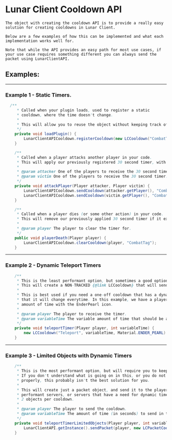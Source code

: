 # Lunar Client Cooldown API

`The object with creating the cooldown API is to provide a really easy solution for creating cooldowns in Lunar Client.`

`Below are a few examples of how this can be implemented and what each implementation works well for.`

``Note that while the API provides an easy path for most use cases, if your use case requires something different you can always send the packet using LunarClientAPI.``

## Examples:

---
### Example 1 - Static Timers.
```java
  /**
     * Called when your plugin loads, used to register a static
     * cooldown, where the time doesn't change.
     *
     * This will allow you to reuse the object without keeping track of it yourself.
     */
    private void loadPlugin() {
        LunarClientAPICooldown.registerCooldown(new LCCooldown("CombatTag", 30, Material.DIAMOND_SWORD));
    }

    /**
     * Called when a player attacks another player in your code.
     * This will apply our previously registered 30 second timer, with a diamond sword image.
     *
     * @param attacker One of the players to receive the 30 second timer.
     * @param victim One of the players to receive the 30 second timer.
     */
    private void attackPlayer(Player attacker, Player victim) {
        LunarClientAPICooldown.sendCooldown(attacker.getPlayer(), "CombatTag");
        LunarClientAPICooldown.sendCooldown(victim.getPlayer(), "CombatTag");
    }

    /**
     * Called when a player dies (or some other action) in your code.
     * This will remove our previously applied 30 second timer if it exists.
     *
     * @param player The player to clear the timer for.
     */
    public void playerDeath(Player player) {
        LunarClientAPICooldown.clearCooldown(player, "CombatTag");
    }
```

---

### Example 2 - Dynamic Teleport Timers

```java
    /**
     * This is the least performant option, but sometimes a good option.
     * This will create a NON-TRACKED {@link LCCooldown} that will send to a player.
     *
     * This is best used if you need a one-off cooldown that has a dynamic time or icon, meaning
     * that it will change everytime. In this example, we have a player teleporting with a variable
     * amount of time with the EnderPearl icon.
     *
     * @param player The player to receive the timer.
     * @param variableTime The variable amount of time that should be applied to the cooldown.
     */
    private void teleportTimer(Player player, int variableTime) {
        new LCCooldown("Teleport", variableTime, Material.ENDER_PEARL).send(player);
    }
```

---

### Example 3 - Limited Objects with Dynamic Timers


```java
    /**
     * This is the most performant option, but will require you to keep the LCPacketCooldown object yourself.
     * If you don't understand what is going on in this, or you do not know how to persist and pass the object
     * properly, this probably isn't the best solution for you.
     *
     * This will create just a packet object, and send it to the player(s). This is best suited for extremely
     * performant servers, or servers that have a need for dynamic timers or icons and don't want the overhead of
     * 2 objects per cooldown.
     *
     * @param player The player to send the cooldown.
     * @param variableTime The amount of time (in seconds) to send in the cooldown.
     */
    private void teleportTimerLimitedObjects(Player player, int variableTime) {
        LunarClientAPI.getInstance().sendPacket(player, new LCPacketCooldown("Teleport", variableTime * 1000L, Material.ENDER_PEARL.getId()));
    }
```
